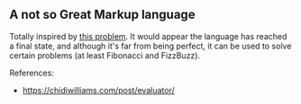 ## **A** not so **G**reat **M**arkup language

Totally inspired by [this problem](https://codeforces.com/gym/104072/problem/E). It would appear the language has reached a final state, and although it's far from being perfect, it can be used to solve certain problems (at least Fibonacci and FizzBuzz).

References:
- https://chidiwilliams.com/post/evaluator/